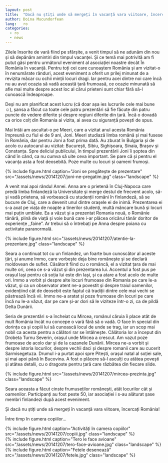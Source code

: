 ```yaml
---
layout: post
title:  "Dacă nu știți unde să mergeți în vacanță vara viitoare, încercați România!"
author: Doina Mucundorfean
lang:   ro
categories:
  - ro
  - news
---
```


Zilele însorite de vară fiind pe sfârșite, a venit timpul să ne adunăm din nou și să depănăm amintiri din timpul vacanței. Și ce temă mai potrivită am fi putut găsi pentru următorul eveniment al asociației noastre decât În România în vacanță. Pentru toți cei care cunoaștem România și am vizitat-o în nenumărate rânduri, acest eveniment a oferit un prilej minunat de a revizita măcar cu ochii minții locuri dragi. Iar pentru acei dintre noi care încă nu au avut ocazia să vadă această țară frumoasă, ce ocazie minunată să afle mai multe despre acest loc al cărui prieteni sunt chiar fără să-l cunoască îndeaproape. 

Deși nu am planificat acest lucru (că doar așa ies lucrurile cele mai bune ☺), șansa a făcut ca toate cele patru prezentări să fie făcute din patru puncte de vedere diferite și despre regiuni diferite din țară. Încă o dovadă ca orice colț din Romania ai vizita, ai avea cu siguranță povești de spus.

Mai întâi am ascultat-o pe Meeri, care a vizitat anul acesta România împreună cu fiul ei de 9 ani, Joni. Meeri studiază limba română și mai fusese în România, dar pentru Joni  a fost prima dată. Au zburat în Bulgaria și de acolo cu autocarul au vizitat: București, Sibiu, Sighișoara, Sinaia, Brașov și Constanța. Spre deliciul publicului, în timpul prezentării Joni îi șoptea din când în când, ca nu cumva să uite ceva important. Se pare că și pentru el vacanța asta a fost deosebită. Poze multe cu locuri și oameni frumoși.

<div class="row">
  <div class="col-md-4"></div>
  <div class="col-md-4">
    {% include figure.html caption="Joni se pregătește de prezentare" src="/assets/news/20141207/joni-ne-pregatim.jpg" class="landscape" %}
  </div>
</div>

A venit mai apoi rândul Annei. Anna are o prietenă în Cluj-Napoca care predă limba finlandeză la Universitate și merge destul de frecvent acolo, să-și vadă prietena, să vorbească cu studenții români în finlandeză, să se bucure de Cluj, care a devenit unul dintre orașele ei de inimă. Prezentarea ei s-a axat pe viața de noapte a tinerilor studenți, multă mâncare bună și locuri mai puțin umblate. Ea a văzut și a prezentat Romania nouă, o Românie tânără, plină de viață și voie bună care i-ar plăcea oricărui tânăr doritor de experiențe ,,faine”. Ar trebui să o întrebați pe Anna despre poiana cu activitate paranormală.

<div class="row">
  <div class="col-md-3"></div>
  <div class="col-md-6">
    {% include figure.html src="/assets/news/20141207/atentie-la-prezentare.jpg" class="landscape" %}
  </div>
</div>

Seara a continuat tot cu un finlandez, un foarte bun cunoscător al aceste țări, și anume Immo, care vorbește deja bine românește și se declară moldovean de suflet. Căsătorit fiind cu o româncă, el a vizitat țara de mai multe ori, ceea ce s-a văzut și din prezentarea lui. Accentul a fost pus pe orașul Iași pentru că soția lui este din Iași, și ca atare a fost acolo de multe ori. Immo a vorbit și despre alte locuri frumoase din Romania pe care le-a văzut, și ca un observator atent ne-a povestit și despre traiul oamenilor, evidențiind cât de deosebit este faptul că tradiții dintre cele mai vechi se păstrează încă vii. Immo ne-a aratat și poze frumoase din locuri pe care încă nu le-a văzut, dar pe care și-ar dori să le viziteze într-o zi, ca de pildă Delta Dunării. 

Seria de prezentări s-a încheiat cu Mircea, românul căruia îi place atât de mult România încât nu concepe o vară fără să o vadă. O face în special din dorința ca și copiii lui să cunoască locul de unde se trag, iar un scop mai nobil ca acesta pentru a călători rar se întâlnește. Călătoria lor a început din Drobeta Turnu Severin, orașul unde Mircea a crescut. Am vazut poze frumoase de acolo dar și de la cazanele Dunării. Mircea ne-a vorbit și despre istoria locurilor, despre vechii daci și despre romanii care au cucerit Sarmisegetuza. Drumul i-a purtat apoi spre Pitești, orașul natal al soției sale, și mai apoi până în Bucovina. A fost o plăcere să-l asculți cu atâtea povești și atâtea detalii, cu o dragoste pentru țară care răzbătea din fiecare slide.

<div class="row">
  <div class="col-md-3"></div>
  <div class="col-md-6">
    {% include figure.html src="/assets/news/20141207/mircea-prezinta.jpg" class="landscape" %}
  </div>
</div>

Seara aceasta a făcut cinste frumuseților românești, atât locurilor cât și oamenilor. Participanți au fost peste 50, iar asociației i s-au alăturat șase membri finlandezi după acest eveniment.

Și dacă nu știți unde să mergeți în vacanță vara viitoare, încercați România!

Între timp în camera copiilor...

<div class="row">
  <div class="col-md-6">
    {% include figure.html caption="Activități în camera copiilor" src="/assets/news/20141207/copiii.jpg" class="landscape" %}
  </div>
  <div class="col-md-6">
    {% include figure.html caption="Tero le face avioane" src="/assets/news/20141207/tero-face-avioane.jpg" class="landscape" %}
  </div>
</div>

<div class="row">
  <div class="col-md-3"></div>
  <div class="col-md-6">
    {% include figure.html caption="Fetele desenează" src="/assets/news/20141207/fetele.jpg" class="landscape" %}
  </div>
</div>
